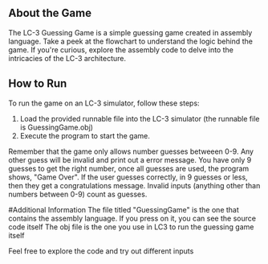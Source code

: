 ## About the Game
The LC-3 Guessing Game is a simple guessing game created in assembly language. Take a peek at the flowchart to understand the logic behind the game. If you're curious, explore the assembly code to delve into the intricacies of the LC-3 architecture.

## How to Run
To run the game on an LC-3 simulator, follow these steps:
1. Load the provided runnable file into the LC-3 simulator (the runnable file is GuessingGame.obj)
2. Execute the program to start the game.

Remember that the game only allows number guesses betweeen 0-9. Any other guess will be invalid and print out a error message. You have only 9 guesses to get the right number, once all guesses are used, the program shows, "Game Over". If the user guesses correctly, in 9 guesses or less, then they get a congratulations message. Invalid inputs (anything other than numbers between 0-9) count as guesses. 

#Additional Information
The file titled "GuessingGame" is the one that contains the assembly language. If you press on it, you can see the source code itself
The obj file is the one you use in LC3 to run the guessing game itself

Feel free to explore the code and try out different inputs
